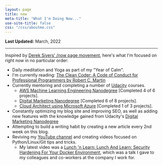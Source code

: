 ```yaml
---
layout: page
title: now
meta-title: "What I'm Doing Now..."
use-site-title: false
css: "/css/aboutme.css"
---
```


**Last Updated:** March, 2022

---

Inspired by [Derek Sivers' /now page movement](https://sivers.org/now3), here's what I'm focused on right now in no particular order:

- Daily meditation and Yoga as part of my "Year of Calm".
- I'm currently reading: [The Clean Coder: A Code of Conduct for Professional Programmers by Robert C. Martin](https://www.goodreads.com/book/show/10284614-the-clean-coder)
- Currently mentoring and completing a number of [Udacity](https://imp.i115008.net/VyRr4M) courses.
  - [AWS Machine Learning Engineering Nanodegree](https://imp.i115008.net/VyRr4M) [Completed 4 of 6 projects].
  - [Digital Marketing Nanodegree](https://imp.i115008.net/do3X5K) [Completed 6 of 8 projects].
  - [Cloud Architect using Microsoft Azure](https://imp.i115008.net/7mLA1y) [Completed 1 of 3 projects].
- Constantly optimizing my blog site and improving SEO, as well as adding new features with the knowledge gained from Udacity's [Digital Marketing Nanodegree](https://imp.i115008.net/do3X5K)
- Attempting to build a writing habit by creating a new article every 2nd week on this blog.
- Reviving my [YouTube channel](https://www.youtube.com/c/MphoMphego1) and creating videos focused on Python/Linux/Git tips and tricks.
  - My latest video was a [Lunch 'n Learn: Lunch And Learn: Security Hardening For Your Docker Environment](https://bit.ly/3vbaVgp), which was a talk I gave to my colleagues and co-workers at the company I work for.
